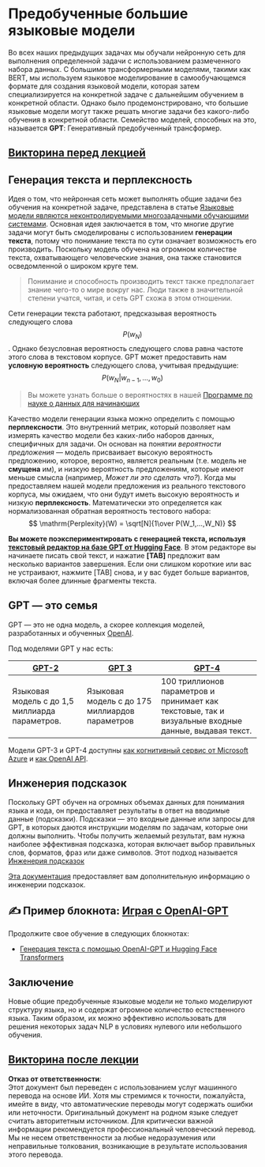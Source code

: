 # Предобученные большие языковые модели

Во всех наших предыдущих задачах мы обучали нейронную сеть для выполнения определенной задачи с использованием размеченного набора данных. С большими трансформерными моделями, такими как BERT, мы используем языковое моделирование в самообучающемся формате для создания языковой модели, которая затем специализируется на конкретной задаче с дальнейшим обучением в конкретной области. Однако было продемонстрировано, что большие языковые модели могут также решать многие задачи без какого-либо обучения в конкретной области. Семейство моделей, способных на это, называется **GPT**: Генеративный предобученный трансформер.

## [Викторина перед лекцией](https://ff-quizzes.netlify.app/en/ai/quiz/39)

## Генерация текста и перплексность

Идея о том, что нейронная сеть может выполнять общие задачи без обучения на конкретной задаче, представлена в статье [Языковые модели являются неконтролируемыми многозадачными обучающими системами](https://cdn.openai.com/better-language-models/language_models_are_unsupervised_multitask_learners.pdf). Основная идея заключается в том, что многие другие задачи могут быть смоделированы с использованием **генерации текста**, потому что понимание текста по сути означает возможность его производить. Поскольку модель обучена на огромном количестве текста, охватывающего человеческие знания, она также становится осведомленной о широком круге тем.

> Понимание и способность производить текст также предполагает знание чего-то о мире вокруг нас. Люди также в значительной степени учатся, читая, и сеть GPT схожа в этом отношении.

Сети генерации текста работают, предсказывая вероятность следующего слова $$P(w_N)$$. Однако безусловная вероятность следующего слова равна частоте этого слова в текстовом корпусе. GPT может предоставить нам **условную вероятность** следующего слова, учитывая предыдущие: $$P(w_N | w_{n-1}, ..., w_0)$$

> Вы можете узнать больше о вероятностях в нашей [Программе по науке о данных для начинающих](https://github.com/microsoft/Data-Science-For-Beginners/tree/main/1-Introduction/04-stats-and-probability)

Качество модели генерации языка можно определить с помощью **перплексности**. Это внутренний метрик, который позволяет нам измерять качество модели без каких-либо наборов данных, специфичных для задачи. Он основан на понятии *вероятности предложения* — модель присваивает высокую вероятность предложению, которое, вероятно, является реальным (т.е. модель не **смущена** им), и низкую вероятность предложениям, которые имеют меньше смысла (например, *Может ли это сделать что?*). Когда мы предоставляем нашей модели предложения из реального текстового корпуса, мы ожидаем, что они будут иметь высокую вероятность и низкую **перплексность**. Математически это определяется как нормализованная обратная вероятность тестового набора:
$$
\mathrm{Perplexity}(W) = \sqrt[N]{1\over P(W_1,...,W_N)}
$$ 

**Вы можете поэкспериментировать с генерацией текста, используя [текстовый редактор на базе GPT от Hugging Face](https://transformer.huggingface.co/doc/gpt2-large)**. В этом редакторе вы начинаете писать свой текст, и нажатие **[TAB]** предложит вам несколько вариантов завершения. Если они слишком короткие или вас не устраивают, нажмите [TAB] снова, и у вас будет больше вариантов, включая более длинные фрагменты текста.

## GPT — это семья

GPT — это не одна модель, а скорее коллекция моделей, разработанных и обученных [OpenAI](https://openai.com). 

Под моделями GPT у нас есть:

| [GPT-2](https://huggingface.co/docs/transformers/model_doc/gpt2#openai-gpt2) | [GPT 3](https://openai.com/research/language-models-are-few-shot-learners) | [GPT-4](https://openai.com/gpt-4) |
| -- | -- | -- |
| Языковая модель с до 1,5 миллиарда параметров. | Языковая модель с до 175 миллиардов параметров | 100 триллионов параметров и принимает как текстовые, так и визуальные входные данные, выдавая текст. |

Модели GPT-3 и GPT-4 доступны [как когнитивный сервис от Microsoft Azure](https://azure.microsoft.com/en-us/services/cognitive-services/openai-service/#overview?WT.mc_id=academic-77998-cacaste) и [как OpenAI API](https://openai.com/api/).

## Инженерия подсказок

Поскольку GPT обучен на огромных объемах данных для понимания языка и кода, он предоставляет результаты в ответ на вводимые данные (подсказки). Подсказки — это входные данные или запросы для GPT, в которых даются инструкции моделям по задачам, которые они должны выполнить. Чтобы получить желаемый результат, вам нужна наиболее эффективная подсказка, которая включает выбор правильных слов, форматов, фраз или даже символов. Этот подход называется [Инженерия подсказок](https://learn.microsoft.com/en-us/shows/ai-show/the-basics-of-prompt-engineering-with-azure-openai-service?WT.mc_id=academic-77998-bethanycheum)

[Эта документация](https://learn.microsoft.com/en-us/semantic-kernel/prompt-engineering/?WT.mc_id=academic-77998-bethanycheum) предоставляет вам дополнительную информацию о инженерии подсказок.

## ✍️ Пример блокнота: [Играя с OpenAI-GPT](../../../../../lessons/5-NLP/20-LangModels/GPT-PyTorch.ipynb)

Продолжите свое обучение в следующих блокнотах:

* [Генерация текста с помощью OpenAI-GPT и Hugging Face Transformers](../../../../../lessons/5-NLP/20-LangModels/GPT-PyTorch.ipynb)

## Заключение

Новые общие предобученные языковые модели не только моделируют структуру языка, но и содержат огромное количество естественного языка. Таким образом, их можно эффективно использовать для решения некоторых задач NLP в условиях нулевого или небольшого обучения.

## [Викторина после лекции](https://ff-quizzes.netlify.app/en/ai/quiz/40)

**Отказ от ответственности**:  
Этот документ был переведен с использованием услуг машинного перевода на основе ИИ. Хотя мы стремимся к точности, пожалуйста, имейте в виду, что автоматические переводы могут содержать ошибки или неточности. Оригинальный документ на родном языке следует считать авторитетным источником. Для критически важной информации рекомендуется профессиональный человеческий перевод. Мы не несем ответственности за любые недоразумения или неправильные толкования, возникающие в результате использования этого перевода.